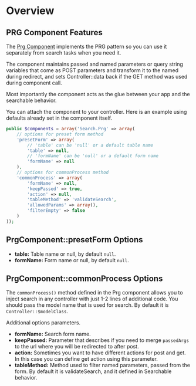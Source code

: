 Overview
========

PRG Component Features
----------------------

The [Prg Component](../../Controller/Component/PrgComponent.php) implements the PRG pattern so you can use it separately from search tasks when you need it.

The component maintains passed and named parameters or query string variables that come as POST parameters and transform it to the named during redirect, and sets Controller::data back if the GET method was used during component call.

Most importantly the component acts as the glue between your app and the searchable behavior.

You can attach the component to your controller. Here is an example using defaults already set in the component itself.

```php
public $components = array('Search.Prg' => array(
	// options for preset form method
	'presetForm' => array(
		// 'table' can be 'null' or a default table name
		'table' => null,
		// 'formName' can be 'null' or a default form name
		'formName' => null
	),
	// options for commonProcess method
	'commonProcess' => array(
		'formName' => null,
		'keepPassed' => true,
		'action' => null,
		'tableMethod' => 'validateSearch',
		'allowedParams' => array(),
		'filterEmpty' => false
	)
));
```

PrgComponent::presetForm Options
--------------------------------

* **table:** Table name or null, by default ```null```.
* **formName:** Form name or null, by default ```null```.

PrgComponent::commonProcess Options
-----------------------------------

The ```commonProcess()``` method defined in the Prg component allows you to inject search in any controller with just 1-2 lines of additional code. You should pass the model name that is used for search. By default it is ```Controller::$modelClass```.

Additional options parameters.

* **formName:** Search form name.
* **keepPassed:** Parameter that describes if you need to merge ```passedArgs``` to the url where you will be redirected to after post.
* **action:** Sometimes you want to have different actions for post and get. In this case you can define get action using this parameter.
* **tableMethod:** Method used to filter named parameters, passed from the form. By default it is validateSearch, and it defined in Searchable behavior.
